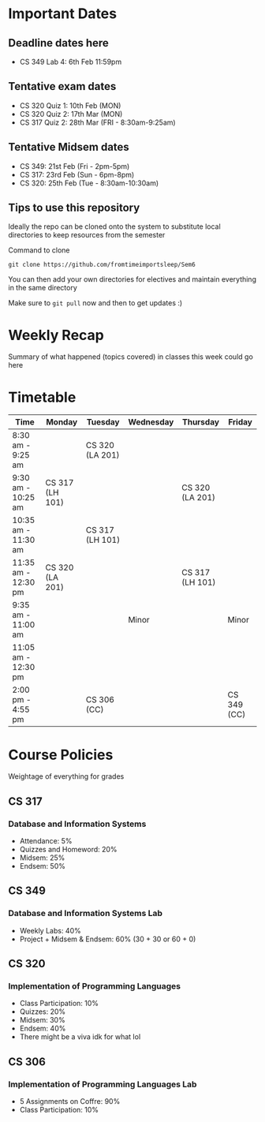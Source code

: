 # Important Dates

## Deadline dates here

- CS 349 Lab 4: 6th Feb 11:59pm

## Tentative exam dates

- CS 320 Quiz 1: 10th Feb (MON)
- CS 320 Quiz 2: 17th Mar (MON)
- CS 317 Quiz 2: 28th Mar (FRI - 8:30am-9:25am)

## Tentative Midsem dates

- CS 349: 21st Feb (Fri - 2pm-5pm)
- CS 317: 23rd Feb (Sun - 6pm-8pm)
- CS 320: 25th Feb (Tue - 8:30am-10:30am)

## Tips to use this repository

Ideally the repo can be cloned onto the system to substitute local directories to keep resources from the semester

Command to clone 

`` git clone https://github.com/fromtimeimportsleep/Sem6 ``

You can then add your own directories for electives and maintain everything in the same directory

Make sure to ``git pull`` now and then to get updates :)

# Weekly Recap

Summary of what happened (topics covered) in classes this week could go here


# Timetable

| Time                | Monday          | Tuesday         | Wednesday       | Thursday        | Friday         |
|---------------------|-----------------|-----------------|-----------------|-----------------|----------------|
| 8:30 am - 9:25 am   |                 | CS 320 (LA 201) |                 |                 |                |
| 9:30 am - 10:25 am  | CS 317 (LH 101) |                 |                 | CS 320 (LA 201) |                |
| 10:35 am - 11:30 am |                 | CS 317 (LH 101) |                 |                 |                |
| 11:35 am - 12:30 pm | CS 320 (LA 201) |                 |                 | CS 317 (LH 101) |                |
| 9:35 am - 11:00 am  |                 |                 | Minor           |                 | Minor          |
| 11:05 am - 12:30 pm |                 |                 |                 |                 |                |
| 2:00 pm - 4:55 pm   |                 | CS 306 (CC)     |                 |                 | CS 349 (CC)    |

# Course Policies

Weightage of everything for grades

## CS 317
### Database and Information Systems

- Attendance: 5%
- Quizzes and Homeword: 20%
- Midsem: 25%
- Endsem: 50%

## CS 349
### Database and Information Systems Lab

- Weekly Labs: 40%
- Project + Midsem & Endsem: 60% (30 + 30 or 60 + 0)

## CS 320
### Implementation of Programming Languages

- Class Participation: 10%
- Quizzes: 20%
- Midsem: 30%
- Endsem: 40%
- There might be a viva idk for what lol

## CS 306
### Implementation of Programming Languages Lab

- 5 Assignments on Coffre: 90%
- Class Participation: 10% 

